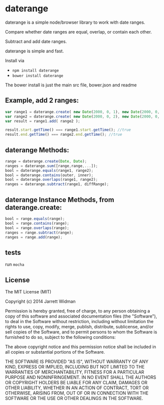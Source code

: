﻿# daterange

daterange is a simple node/browser library to work with date ranges. 

Compare whether date ranges are equal, overlap, or contain each other. 

Subtract and add date ranges.

daterange is simple and fast.


Install via 

- `npm install daterange`
- `bower install daterange`

The bower install is just the main src file, bower.json and readme


## Example, add 2 ranges: 

```javascript
var range1 = daterange.create( new Date(2000, 0, 1), new Date(2000, 0, 3) );
var range2 = daterange.create( new Date(2000, 0, 2), new Date(2000, 0, 4) );
var result = range1.add( range2 );

result.start.getTime() === range1.start.getTime(); //true
result.end.getTime() === range2.end.getTime(); //true
```


## daterange Methods:

```javascript
range = daterange.create(Date, Date);
ranges = daterange.sum([range,range,...]);
bool = daterange.equals(range1, range2);
bool = daterange.contains(outer, inner);
bool = daterange.overlaps(range1, range2);
ranges = daterange.subtract(range1, diffRange);
```

## daterange Instance Methods, from daterange.create:

```javascript
bool = range.equals(range);
bool = range.contains(range);
bool = range.overlaps(range);
ranges = range.subtract(range);
ranges = range.add(range);
```

## tests
run `mocha`

## License
The MIT License (MIT)

Copyright (c) 2014 Jarrett Widman

Permission is hereby granted, free of charge, to any person obtaining a copy
of this software and associated documentation files (the "Software"), to deal
in the Software without restriction, including without limitation the rights
to use, copy, modify, merge, publish, distribute, sublicense, and/or sell
copies of the Software, and to permit persons to whom the Software is
furnished to do so, subject to the following conditions:

The above copyright notice and this permission notice shall be included in
all copies or substantial portions of the Software.

THE SOFTWARE IS PROVIDED "AS IS", WITHOUT WARRANTY OF ANY KIND, EXPRESS OR
IMPLIED, INCLUDING BUT NOT LIMITED TO THE WARRANTIES OF MERCHANTABILITY,
FITNESS FOR A PARTICULAR PURPOSE AND NONINFRINGEMENT. IN NO EVENT SHALL THE
AUTHORS OR COPYRIGHT HOLDERS BE LIABLE FOR ANY CLAIM, DAMAGES OR OTHER
LIABILITY, WHETHER IN AN ACTION OF CONTRACT, TORT OR OTHERWISE, ARISING FROM,
OUT OF OR IN CONNECTION WITH THE SOFTWARE OR THE USE OR OTHER DEALINGS IN
THE SOFTWARE.

